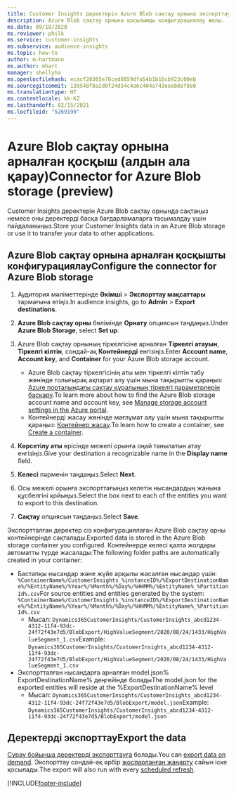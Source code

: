 ```yaml
---
title: Customer Insights деректерін Azure Blob сақтау орнына экспорттау
description: Azure Blob сақтау орнына қосылымды конфигурациялау жолы.
ms.date: 09/18/2020
ms.reviewer: philk
ms.service: customer-insights
ms.subservice: audience-insights
ms.topic: how-to
author: m-hartmann
ms.author: mhart
manager: shellyha
ms.openlocfilehash: ecacf20365e78ced8859dfa54b1b16cb923c00eb
ms.sourcegitcommit: 139548f8a2d0f24d54c4a6c404a743eeeb8ef8e0
ms.translationtype: HT
ms.contentlocale: kk-KZ
ms.lasthandoff: 02/15/2021
ms.locfileid: "5269199"
---
```

# <a name="connector-for-azure-blob-storage-preview"></a><span data-ttu-id="e7334-103">Azure Blob сақтау орнына арналған қосқыш (алдын ала қарау)</span><span class="sxs-lookup"><span data-stu-id="e7334-103">Connector for Azure Blob storage (preview)</span></span>

<span data-ttu-id="e7334-104">Customer Insights деректерін Azure Blob сақтау орнында сақтаңыз немесе оны деректерді басқа бағдарламаларға тасымалдау үшін пайдаланыңыз.</span><span class="sxs-lookup"><span data-stu-id="e7334-104">Store your Customer Insights data in an Azure Blob storage or use it to transfer your data to other applications.</span></span>

## <a name="configure-the-connector-for-azure-blob-storage"></a><span data-ttu-id="e7334-105">Azure Blob сақтау орнына арналған қосқышты конфигурациялау</span><span class="sxs-lookup"><span data-stu-id="e7334-105">Configure the connector for Azure Blob storage</span></span>

1. <span data-ttu-id="e7334-106">Аудитория мәліметтерінде **Әкімші** > **Экспорттау мақсаттары** тармағына өтіңіз.</span><span class="sxs-lookup"><span data-stu-id="e7334-106">In audience insights, go to **Admin** > **Export destinations**.</span></span>

1. <span data-ttu-id="e7334-107">**Azure Blob сақтау орны** бөлімінде **Орнату** опциясын таңдаңыз.</span><span class="sxs-lookup"><span data-stu-id="e7334-107">Under **Azure Blob Storage**, select **Set up**.</span></span>

1. <span data-ttu-id="e7334-108">Azure Blob сақтау орнының тіркелгісіне арналған **Тіркелгі атауын**, **Тіркелгі кілтін**, сондай-ақ **Контейнерді** енгізіңіз.</span><span class="sxs-lookup"><span data-stu-id="e7334-108">Enter **Account name**, **Account key**, and **Container** for your Azure Blob storage account.</span></span>
    - <span data-ttu-id="e7334-109">Azure Blob сақтау тіркелгісінің аты мен тіркелгі кілтін табу жөнінде толығырақ ақпарат алу үшін мына тақырыпты қараңыз: [Azure порталындағы сақтау құралының тіркелгі параметрлерін басқару](https://docs.microsoft.com/azure/storage/common/storage-account-manage).</span><span class="sxs-lookup"><span data-stu-id="e7334-109">To learn more about how to find the Azure Blob storage account name and account key, see [Manage storage account settings in the Azure portal](https://docs.microsoft.com/azure/storage/common/storage-account-manage).</span></span>
    - <span data-ttu-id="e7334-110">Контейнерді жасау жөнінде мағлұмат алу үшін мына тақырыпты қараңыз: [Контейнер жасау](https://docs.microsoft.com/azure/storage/blobs/storage-quickstart-blobs-portal#create-a-container).</span><span class="sxs-lookup"><span data-stu-id="e7334-110">To learn how to create a container, see [Create a container](https://docs.microsoft.com/azure/storage/blobs/storage-quickstart-blobs-portal#create-a-container).</span></span>

1. <span data-ttu-id="e7334-111">**Көрсетілу аты** өрісінде межелі орынға оңай танылатын атау енгізіңіз.</span><span class="sxs-lookup"><span data-stu-id="e7334-111">Give your destination a recognizable name in the **Display name** field.</span></span>

1. <span data-ttu-id="e7334-112">**Келесі** пәрменін таңдаңыз.</span><span class="sxs-lookup"><span data-stu-id="e7334-112">Select **Next**.</span></span>

1. <span data-ttu-id="e7334-113">Осы межелі орынға экспорттағыңыз келетін нысандардың жанына құсбелгіні қойыңыз.</span><span class="sxs-lookup"><span data-stu-id="e7334-113">Select the box next to each of the entities you want to export to this destination.</span></span>

1. <span data-ttu-id="e7334-114">**Сақтау** опциясын таңдаңыз.</span><span class="sxs-lookup"><span data-stu-id="e7334-114">Select **Save**.</span></span>

<span data-ttu-id="e7334-115">Экспортталған деректер сіз конфигурациялаған Azure Blob сақтау орны контейнерінде сақталады.</span><span class="sxs-lookup"><span data-stu-id="e7334-115">Exported data is stored in the Azure Blob storage container you configured.</span></span> <span data-ttu-id="e7334-116">Контейнерде келесі қалта жолдары автоматты түрде жасалады:</span><span class="sxs-lookup"><span data-stu-id="e7334-116">The following folder paths are automatically created in your container:</span></span>

- <span data-ttu-id="e7334-117">Бастапқы нысандар және жүйе арқылы жасалған нысандар үшін: `%ContainerName%/CustomerInsights_%instanceID%/%ExportDestinationName%/%EntityName%/%Year%/%Month%/%Day%/%HHMM%/%EntityName%_%PartitionId%.csv`</span><span class="sxs-lookup"><span data-stu-id="e7334-117">For source entities and entities generated by the system: `%ContainerName%/CustomerInsights_%instanceID%/%ExportDestinationName%/%EntityName%/%Year%/%Month%/%Day%/%HHMM%/%EntityName%_%PartitionId%.csv`</span></span>
  - <span data-ttu-id="e7334-118">Мысал: `Dynamics365CustomerInsights/CustomerInsights_abcd1234-4312-11f4-93dc-24f72f43e7d5/BlobExport/HighValueSegment/2020/08/24/1433/HighValueSegment_1.csv`</span><span class="sxs-lookup"><span data-stu-id="e7334-118">Example: `Dynamics365CustomerInsights/CustomerInsights_abcd1234-4312-11f4-93dc-24f72f43e7d5/BlobExport/HighValueSegment/2020/08/24/1433/HighValueSegment_1.csv`</span></span>
- <span data-ttu-id="e7334-119">Экспортталған нысандарға арналған model.json% ExportDestinationName% деңгейінде болады</span><span class="sxs-lookup"><span data-stu-id="e7334-119">The model.json for the exported entities will reside at the %ExportDestinationName% level</span></span>
  - <span data-ttu-id="e7334-120">Мысал: `Dynamics365CustomerInsights/CustomerInsights_abcd1234-4312-11f4-93dc-24f72f43e7d5/BlobExport/model.json`</span><span class="sxs-lookup"><span data-stu-id="e7334-120">Example: `Dynamics365CustomerInsights/CustomerInsights_abcd1234-4312-11f4-93dc-24f72f43e7d5/BlobExport/model.json`</span></span>

## <a name="export-the-data"></a><span data-ttu-id="e7334-121">Деректерді экспорттау</span><span class="sxs-lookup"><span data-stu-id="e7334-121">Export the data</span></span>

<span data-ttu-id="e7334-122">[Сұрау бойынша деректерді экспорттауға](export-destinations.md#export-data-on-demand) болады.</span><span class="sxs-lookup"><span data-stu-id="e7334-122">You can [export data on demand](export-destinations.md#export-data-on-demand).</span></span> <span data-ttu-id="e7334-123">Экспорттау сондай-ақ әрбір [жоспарланған жаңарту](system.md#schedule-tab) сайын іске қосылады.</span><span class="sxs-lookup"><span data-stu-id="e7334-123">The export will also run with every [scheduled refresh](system.md#schedule-tab).</span></span>


[!INCLUDE[footer-include](../includes/footer-banner.md)]